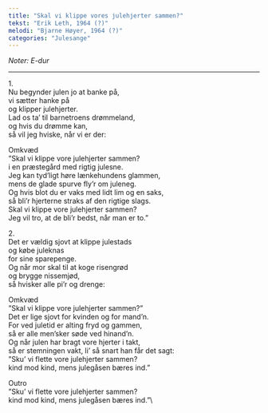 ```yaml
---
title: "Skal vi klippe vores julehjerter sammen?"
tekst: "Erik Leth, 1964 (?)"
melodi: "Bjarne Høyer, 1964 (?)"
categories: "Julesange"
---
```

*Noter: E-dur*

***

1\.\
Nu begynder julen jo at banke på,\
vi sætter hanke på\
og klipper julehjerter.\
Lad os ta’ til barnetroens drømmeland,\
og hvis du drømme kan,\
så vil jeg hviske, når vi er der:

Omkvæd\
”Skal vi klippe vore julehjerter sammen?\
i en præstegård med rigtig julesne.\
Jeg kan tyd’ligt høre lænkehundens glammen,\
mens de glade spurve fly’r om juleneg.\
Og hvis blot du er vaks med lidt lim og en saks,\
så bli’r hjerterne straks af den rigtige slags.\
Skal vi klippe vore julehjerter sammen?\
Jeg vil tro, at de bli’r bedst, når man er to.”

2\.\
Det er vældig sjovt at klippe julestads\
og købe juleknas\
for sine sparepenge.\
Og når mor skal til at koge risengrød\
og brygge nissemjød,\
så hvisker alle pi’r og drenge:

Omkvæd\
”Skal vi klippe vore julehjerter sammen?”\
Det er lige sjovt for kvinden og for mand’n.\
For ved juletid er alting fryd og gammen,\
så er alle men’sker søde ved hinand’n.\
Og når julen har bragt vore hjerter i takt,\
så er stemningen vakt, li’ så snart han får det sagt:\
”Sku’ vi flette vore julehjerter sammen?\
kind mod kind, mens julegåsen bæres ind.”

Outro\
”Sku’ vi flette vore julehjerter sammen?\
kind mod kind, mens julegåsen bæres ind.”\
